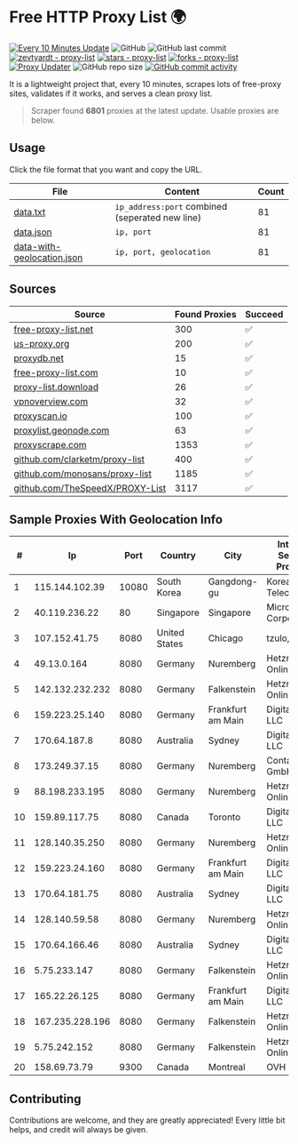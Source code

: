 
# Free HTTP Proxy List 🌍

[![Every 10 Minutes Update](https://github.com/mertguvencli/http-proxy-list/actions/workflows/main.yml/badge.svg?branch=main)](https://github.com/mertguvencli/http-proxy-list/actions/workflows/main.yml)
![GitHub](https://img.shields.io/github/license/mertguvencli/http-proxy-list)
![GitHub last commit](https://img.shields.io/github/last-commit/mertguvencli/http-proxy-list)
[![zevtyardt - proxy-list](https://img.shields.io/static/v1?label=zevtyardt&message=proxy-list&color=blue&logo=github)](https://github.com/zevtyardt/proxy-list "Go to GitHub repo")
[![stars - proxy-list](https://img.shields.io/github/stars/zevtyardt/proxy-list?style=social)](https://github.com/zevtyardt/proxy-list)
[![forks - proxy-list](https://img.shields.io/github/forks/zevtyardt/proxy-list?style=social)](https://github.com/zevtyardt/proxy-list)
[![Proxy Updater](https://github.com/zevtyardt/proxy-list/workflows/Proxy%20Updater/badge.svg)](https://github.com/zevtyardt/proxy-list/actions?query=workflow:"Proxy+Updater")
![GitHub repo size](https://img.shields.io/github/repo-size/zevtyardt/proxy-list)
[![GitHub commit activity](https://img.shields.io/github/commit-activity/m/zevtyardt/proxy-list?logo=commits)](https://github.com/zevtyardt/proxy-list/commits/main)

It is a lightweight project that, every 10 minutes, scrapes lots of free-proxy sites, validates if it works, and serves a clean proxy list.

> Scraper found **6801** proxies at the latest update. Usable proxies are below.

## Usage

Click the file format that you want and copy the URL.

|File|Content|Count|
|----|-------|-----|
|[data.txt](https://raw.githubusercontent.com/mertguvencli/http-proxy-list/main/proxy-list/data.txt)|`ip_address:port` combined (seperated new line)|81|
|[data.json](https://raw.githubusercontent.com/mertguvencli/http-proxy-list/main/proxy-list/data.json)|`ip, port`|81|
|[data-with-geolocation.json](https://raw.githubusercontent.com/mertguvencli/http-proxy-list/main/proxy-list/data-with-geolocation.json)|`ip, port, geolocation`|81|

## Sources

|Source|Found Proxies|Succeed|
|------|-------------|-------|
|[free-proxy-list.net](https://free-proxy-list.net)|300|✅|
|[us-proxy.org](https://www.us-proxy.org)|200|✅|
|[proxydb.net](http://proxydb.net)|15|✅|
|[free-proxy-list.com](https://free-proxy-list.com/?page=&port=&type%5B%5D=http&type%5B%5D=https&up_time=0&search=Search)|10|✅|
|[proxy-list.download](https://www.proxy-list.download/HTTP)|26|✅|
|[vpnoverview.com](https://vpnoverview.com/privacy/anonymous-browsing/free-proxy-servers)|32|✅|
|[proxyscan.io](https://www.proxyscan.io)|100|✅|
|[proxylist.geonode.com](https://proxylist.geonode.com/api/proxy-list?limit=300&page=1&sort_by=lastChecked&sort_type=desc&protocols=http,https)|63|✅|
|[proxyscrape.com](https://api.proxyscrape.com/v2/?request=displayproxies&protocol=http&timeout=10000&country=all&ssl=all&anonymity=all)|1353|✅|
|[github.com/clarketm/proxy-list](https://raw.githubusercontent.com/clarketm/proxy-list/master/proxy-list-raw.txt)|400|✅|
|[github.com/monosans/proxy-list](https://raw.githubusercontent.com/monosans/proxy-list/main/proxies/http.txt)|1185|✅|
|[github.com/TheSpeedX/PROXY-List](https://raw.githubusercontent.com/TheSpeedX/PROXY-List/master/http.txt)|3117|✅|


## Sample Proxies With Geolocation Info

|#|Ip|Port|Country|City|Internet Service Provider|
|-|--|----|-------|----|-------------------------|
|1|115.144.102.39|10080|South Korea|Gangdong-gu|Korea Telecom|
|2|40.119.236.22|80|Singapore|Singapore|Microsoft Corporation|
|3|107.152.41.75|8080|United States|Chicago|tzulo, inc.|
|4|49.13.0.164|8080|Germany|Nuremberg|Hetzner Online GmbH|
|5|142.132.232.232|8080|Germany|Falkenstein|Hetzner Online GmbH|
|6|159.223.25.140|8080|Germany|Frankfurt am Main|DigitalOcean, LLC|
|7|170.64.187.8|8080|Australia|Sydney|DigitalOcean, LLC|
|8|173.249.37.15|8080|Germany|Nuremberg|Contabo GmbH|
|9|88.198.233.195|8080|Germany|Nuremberg|Hetzner Online GmbH|
|10|159.89.117.75|8080|Canada|Toronto|DigitalOcean, LLC|
|11|128.140.35.250|8080|Germany|Nuremberg|Hetzner Online GmbH|
|12|159.223.24.160|8080|Germany|Frankfurt am Main|DigitalOcean, LLC|
|13|170.64.181.75|8080|Australia|Sydney|DigitalOcean, LLC|
|14|128.140.59.58|8080|Germany|Nuremberg|Hetzner Online GmbH|
|15|170.64.166.46|8080|Australia|Sydney|DigitalOcean, LLC|
|16|5.75.233.147|8080|Germany|Falkenstein|Hetzner Online GmbH|
|17|165.22.26.125|8080|Germany|Frankfurt am Main|DigitalOcean, LLC|
|18|167.235.228.196|8080|Germany|Falkenstein|Hetzner Online GmbH|
|19|5.75.242.152|8080|Germany|Falkenstein|Hetzner Online GmbH|
|20|158.69.73.79|9300|Canada|Montreal|OVH SAS|



## Contributing

Contributions are welcome, and they are greatly appreciated! Every
little bit helps, and credit will always be given.

